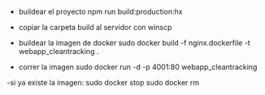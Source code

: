 - buildear el proyecto 
npm run build:production:hx

- copiar la carpeta build al servidor con winscp

- buildear la imagen de docker
sudo docker build -f nginx.dockerfile -t webapp_cleantracking .

- correr la imagen
sudo docker run -d -p 4001:80 webapp_cleantracking

-si ya existe la imagen: 
sudo docker stop <imagen>
sudo docker rm <imagen>